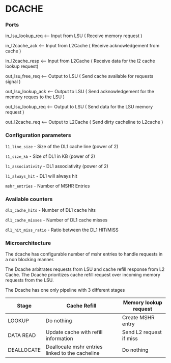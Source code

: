 # DCACHE

### Ports


in_lsu_lookup_req  <-- Input from LSU ( Receive memory request )

in_l2cache_ack     <-- Input from L2Cache ( Receive acknowledgement from cache )

in_l2cache_resp    <-- Input from L2Cache ( Receive data for the l2 cache lookup request)

out_lsu_free_req   <-- Output to LSU ( Send cache available for requests signal )

out_lsu_lookup_ack <-- Output to LSU ( Send acknowledgement for the memory reques to the LSU )

out_lsu_lookup_req <-- Output to LSU ( Send data for the LSU memory request ) 

out_l2cache_req    <-- Output to L2Cache ( Send dirty cacheline to L2cache )

### Configuration parameters

`l1_line_size`     - Size of the DL1 cache line (power of 2)

`l1_size_kb`       - Size of DL1 in KB (power of 2)

`l1_associativity` - DL1 associativity (power of 2)

`l1_always_hit`    - DL1 will always hit

`mshr_entries`     - Number of MSHR Entries

### Available counters
`dl1_cache_hits`     - Number of DL1 cache hits

`dl1_cache_misses`   - Number of DL1 cache misses

`dl1_hit_miss_ratio` - Ratio between the DL1 HIT/MISS

### Microarchitecture
The dcache has configurable number of mshr entries to handle requests in a non blocking manner.

The Dcache arbitrates requests from LSU and cache refill response from L2 Cache.
The Dcache prioritizes cache refill request over incoming memory requests from the LSU. 

The Dcache has one only pipeline with 3 different stages

| Stage      | Cache Refill                                    | Memory lookup request   |
|------------|-------------------------------------------------|-------------------------|
| LOOKUP     | Do nothing                                      | Create MSHR entry       |
| DATA READ  | Update cache with refill information            | Send L2 request if miss |
| DEALLOCATE | Deallocate mshr entries linked to the cacheline | Do nothing              |
